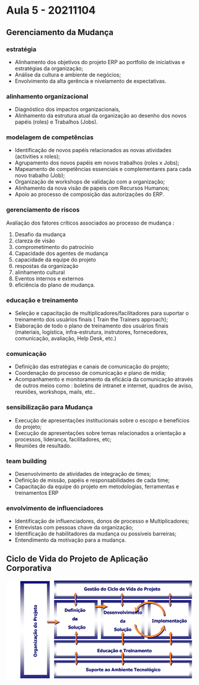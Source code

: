 # Aula 5 - 20211104

## Gerenciamento da Mudança
### estratégia
- Alinhamento dos objetivos do projeto ERP ao portfolio de iniciativas e estratégias da organização;
- Análise da cultura e ambiente de negócios;
- Envolvimento da alta gerência e nivelamento de expectativas.

### alinhamento organizacional
- Diagnóstico dos impactos organizacionais,
- Alinhamento da estrutura atual da organização ao desenho dos novos papéis (roles) e Trabalhos (Jobs).

### modelagem de competências
- Identificação de novos papéis relacionados as novas atividades (activities x roles);
- Agrupamento dos novos papéis em novos trabalhos (roles x Jobs);
- Mapeamento de competências essenciais e complementares para cada novo trabalho (Job);
- Organização de workshops de validação com a organização;
- Alinhamento da nova visão de papeis com Recursos Humanos;
- Apoio ao processo de composição das autorizações do ERP.

### gerenciamento de riscos 
Avaliação dos fatores críticos associados ao processo de mudança : 
1) Desafio da mudança 
2) clareza de visão 
3) comprometimento do patrocínio
4) Capacidade dos agentes de mudança 
5) capacidade da equipe do projeto 
6) respostas da organização 
7) alinhamento cultural 
8) Eventos internos e externos 
9) eficiência do plano de mudança.

### educação e treinamento
- Seleção e capacitação de multiplicadores/facilitadores para suportar o treinamento dos usuários finais ( Train the Trainers approach);
- Elaboração de todo o plano de treinamento dos usuários finais (materiais, logística, infra-estrutura, instrutores, fornecedores, comunicação, avaliação, Help Desk, etc.)

### comunicação
- Definição das estratégias e canais de comunicação do projeto;
- Coordenação do processo de comunicação e plano de mídia;
- Acompanhamento e monitoramento da eficácia da comunicação através de outros meios como : boletins de intranet e internet, quadros de aviso, reuniões, workshops, mails, etc..

### sensibilização para Mudança
- Execução de apresentações institucionais sobre o escopo e benefícios
do projeto;
- Execução de apresentações sobre temas relacionados a orientação a processos, liderança, facilitadores, etc;
- Reuniões de resultado. 

### team building
- Desenvolvimento de atividades de integração de times;
- Definição de missão, papéis e responsabilidades de cada time;
- Capacitação da equipe do projeto em metodologias, ferramentas e treinamentos ERP

### envolvimento de influenciadores
- Identificação de influenciadores, donos de processo e Multiplicadores;
- Entrevistas com pessoas chave da organização;
- Identificação de habilitadores da mudança ou possíveis barreiras;
- Entendimento da motivação para a mudança.

## Ciclo de Vida do Projeto de Aplicação Corporativa
![](./resource/fases-da-metologia.png)